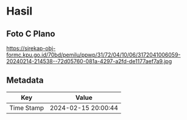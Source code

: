 # Hasil

## Foto C Plano

https://sirekap-obj-formc.kpu.go.id/70bd/pemilu/ppwp/31/72/04/10/06/3172041006059-20240214-214538--72d05760-081a-4297-a2fd-de1177aef7a9.jpg


## Metadata

| Key        | Value               |
| ---------- | ------------------- |
| Time Stamp | 2024-02-15 20:00:44 |



